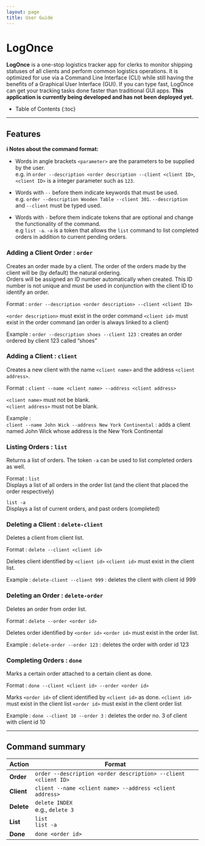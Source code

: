 ```yaml
---
layout: page
title: User Guide
---
```


# LogOnce

**LogOnce** is a one-stop logistics tracker app for clerks to monitor shipping statuses of all clients and perform common logistics operations. It is optimized for use via a Command Line Interface (CLI) while still having the benefits of a Graphical User Interface (GUI). If you can type fast, LogOnce can get your tracking tasks done faster than traditional GUI apps. **This application is currently being developed and has not been deployed yet.**

* Table of Contents
{:toc}

--------------------------------------------------------------------------------------------------------------------

## Features

<div markdown="block" class="alert alert-info">

**:information_source: Notes about the command format:**<br>

* Words in angle brackets `<parameter>` are the parameters to be supplied by the user.<br>
  e.g. in `order --description <order description --client <client ID>`, `<client ID>` is a integer parameter such as `123`.

* Words with `--` before them indicate keywords that must be used.<br>
  e.g. `order --description Wooden Table --client 301`. `--description` and `--client` must be typed used.

* Words with `-` before them indicate tokens that are optional and change the functionality of the command.<br>
  e.g `list -a`. `-a` is a token that allows the `list` command to list completed orders in addition to current pending orders.

</div>

### Adding a Client Order : `order`

Creates an order made by a client. The order of the orders made by the client will be (by default) the natural ordering.<br>
Orders will be assigned an ID number automatically when created. This ID number is not unique and must be used in conjunction with the client ID to identify an order.

Format : `order --description <order description> --client <client ID>` 

`<order description>` must exist in the order command
`<client id>` must exist in the order command (an order is always linked to a client)

Example :
`order --description shoes --client 123` : creates an order ordered by client 123 called “shoes”


### Adding a Client : `client`

Creates a new client with the name `<client name>` and the address `<client address>`.

Format : `client --name <client name> --address <client address>`
  
`<client name>` must not be blank.<br>
`<client address>` must not be blank.

Example :<br>
`client --name John Wick --address New York Continental` : adds a client named John Wick whose address is the New York Continental

### Listing Orders : `list` 

Returns a list of orders. The token `-a` can be used to list completed orders as well. 

Format : `list`<br>
Displays a list of all orders in the order list (and the client that placed the order respectively)

`list -a`<br>
Displays a list of current orders, and past orders (completed)

### Deleting a Client : `delete-client`

Deletes a client from client list.

Format : `delete --client <client id>`

Deletes client identified by `<client id>`
`<client id>` must exist in the client list.

Example :
`delete-client --client 999` : deletes the client with client id 999 

### Deleting an Order : `delete-order`

Deletes an order from order list.

Format : `delete --order <order id>`

Deletes order identified by `<order id>`
`<order id>` must exist in the order list.

Example :
`delete-order --order 123` : deletes the order with order id 123

### Completing Orders : `done`

Marks a certain order attached to a certain client as done.

Format : `done --client <client id> --order <order id>`

Marks `<order id>` of client identified by `<client id>` as done.
`<client id>` must exist in the client list
`<order id>` must exist in the client order list

Example :
`done --client 10 --order 3` : deletes the order no. 3 of client with client id 10 

--------------------------------------------------------------------------------------------------------------------

## Command summary

Action | Format
--------|------------------
**Order** | `order --description <order description> --client <client ID>` 
**Client** | `client --name <client name> --address <client address>`
**Delete** | `delete INDEX`<br> e.g., `delete 3`
**List** | `list`<br> `list -a`
**Done** | `done <order id>`
